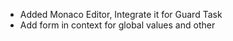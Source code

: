 - Added Monaco Editor, Integrate it for Guard Task
- Add form in context for global values and other
